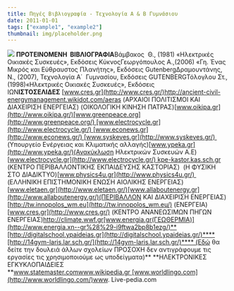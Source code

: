 ```yaml
---
title: Πηγές Βιβλιογραφία - Τεχνολογία Α & Β Γυμνάσιου
date: 2011-01-01
tags: ["example1", "example2"]
thumbnail: img/placeholder.png
---
```

![](https://encrypted-tbn0.gstatic.com/images?q=tbn:ANd9GcQ79SW02xVYU89OF9_Z1HIS2Mq6aZjb0ihBXmR6zGK937-sQZUb) 
**ΠΡΟΤΕΙΝΟΜΕΝΗ  ΒΙΒΛΙΟΓΡΑΦΙΑ**Βάμβακος  Θ., (1981) «Ηλεκτρικές Οικιακές Συσκευές», Εκδόσεις ΚύκνοςΓεωργόπουλος Α.,(2006) «Γη. Ένας Μικρός και Εύθραυστος Πλανήτης», Εκδόσεις GutenbergΔραμουντάνης, Ν., (2007), Τεχνολογία Α΄  Γυμνασίου, Εκδόσεις 
GUTENBERGΤόλογλου Στ., (1998)«Ηλεκτρικές Οικιακές Συσκευές», Εκδόσεις ΙΩΝ**ΙΣΤΟΣΕΛΙΔΕΣ** [www.cres.gr](http://www.cres.gr/)http://ancient-civil-energymanagement.wikidot.com/aeras (ΑΡΧΑΙΟΙ ΠΟΛΙΤΙΣΜΟΙ ΚΑΙ ΔΙΑΧΕΙΡΙΣΗ ΕΝΕΡΓΕΙΑΣ) (ΟΙΚΟΛΟΓΙΚΗ ΚΙΝΗΣΗ ΠΑΤΡΑΣ)[www.oikipa.gr](http://www.oikipa.gr/)[www.greenpeace.org](http://www.greenpeace.org/) [www.electrocycle.gr](http://www.electrocycle.gr/) [www.econews.gr](http://www.econews.gr/) [www.syskeves.gr](http://www.syskeves.gr/)  (Υπουργείο Ενέργειας και Κλιματικής αλλαγής)[www.ypeka.gr](http://www.ypeka.gr/)(Ανακύκλωση Ηλεκτρικών Συσκευών Α.Ε)[www.electrocycle.gr](http://www.electrocycle.gr/) kpe-kastor.kas.sch.gr (ΚΕΝΤΡΟ ΠΕΡΙΒΑΛΛΟΝΤΙΚΗΣ ΕΚΠΑΙΔΕΥΣΗΣ ΚΑΣΤΟΡΙΑΣ)  (Η ΦΥΣΙΚΗ ΣΤΟ ΔΙΑΔΙΚΤΥΟ)[www.physics4u.gr](http://www.physics4u.gr/)  (ΕΛΛΗΝΙΚΗ ΕΠΙΣΤΗΜΟΝΙΚΗ ΕΝΩΣΗ ΑΙΟΛΙΚΗΣ ΕΝΕΡΓΕΙΑΣ)[www.eletaen.gr](http://www.eletaen.gr/)[www.allaboutenergy.gr](http://www.allaboutenergy.gr/)(ΠΕΡΙΒΑΛΛΟΝ ΚΑΙ ΔΙΑΧΕΙΡΙΣΗ ΕΝΕΡΓΕΙΑΣ)[http://tw.innopolos_wm.eu](http://tw.innopolos_wm.eu/) (ΕΝΕΡΓΕΙΑ)[www.cres.gr](http://www.cres.gr/) (ΚΕΝΤΡΟ ΑΝΑΝΕΩΣΙΜΩΝ ΠΗΓΩΝ ΕΝΕΡΓΕΙΑΣ)http://climate.wwf.gr[www.energia.gr(ΓΕΩΘΕΡΜΙΑ)](http://www.energia.xn--gr%28%29-i9ftwa2bp8b1ezg/)**[http://digitalschool.ypaideias.gr](http://digitalschool.ypaideias.gr/)****[http://14gym-laris.lar.sch.gr/](http://14gym-laris.lar.sch.gr/)**** (Εδώ θα δείτε την δουλειά άλλων σχολείων ΠΡΟΣΟΧΗ δεν αντιγράφουμε τις εργασίες τις χρησιμοποιούμε ως υποδείγματα)** 
**ΗΛΕΚΤΡΟΝΙΚΕΣ ΕΓΚΥΚΛΟΠΑΙΔΕΙΕΣ **www.statemaster.comwww.wikipedia.gr [www.worldlingo.com](http://www.worldlingo.com/)www. Live-pedia.com
